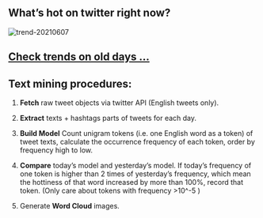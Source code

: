 ## What’s hot on twitter right now?

![trend-20210607][wordcloud]

[wordcloud]: https://raw.githubusercontent.com/xdqc/tweet-trend-everyday/master/word-cloud/trend-20210607.png?token=AF5V4P7ADR6KQBZ4CEDTNIK6AXRMU "trend-20210607"

## [Check trends on old days ...](https://github.com/xdqc/tweet-trend-everyday/tree/master/word-cloud)

## Text mining procedures:

1. **Fetch** raw tweet objects via twitter API (English tweets only).

2. **Extract** texts + hashtags parts of tweets for each day.

3. **Build Model** Count unigram tokens (i.e. one English word as a token) of tweet texts, calculate the occurrence frequency of each token, order by frequency high to low.

4. **Compare** today’s model and yesterday’s model. If today’s frequency of one token is higher than 2 times of yesterday’s frequency, which mean the hottiness of that word increased by more than 100%, record that token. (Only care about tokens with frequency >10^-5 )

5. Generate **Word Cloud** images.
